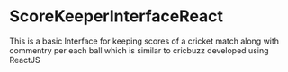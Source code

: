 # ScoreKeeperInterfaceReact
This is a basic Interface for keeping scores of a cricket match along with commentry per each ball which is similar to cricbuzz developed using ReactJS
